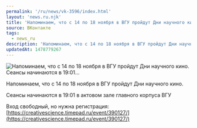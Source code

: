 ```yaml
---
permalink: '/ru/news/vk-3596/index.html'
layout: 'news.ru.njk'
title: 'Напоминаем, что с 14 по 18 ноября в ВГУ пройдут Дни научного кино.   Сеансы начинаются в 19:01…'
source: ВКонтакте
tags:
  - news_ru
description: 'Напоминаем, что с 14 по 18 ноября в ВГУ пройдут Дни научного кино.   Сеансы начинаются в 19:01…'
updatedAt: 1478779267
---
```

![Напоминаем, что с 14 по 18 ноября в ВГУ пройдут Дни научного кино.   Сеансы начинаются в 19:01…](https://sun9-36.userapi.com/impf/c837635/v837635501/7b18/v6WsdMJLdJA.jpg?size=1280x720&quality=96&proxy=1&sign=1e42748088db9f504a752c3f836bf9a0&c_uniq_tag=TYO2WPaQYOOHHJYp1mwMeyOkcWQuMLmxPYXCsx632YE&type=album)

Напоминаем, что с 14 по 18 ноября в ВГУ пройдут Дни научного кино.

Сеансы начинаются в 19:01 в актовом зале главного корпуса ВГУ

Вход свободный, но нужна регистрация: [https://creativescience.timepad.ru/event/390127/](https://creativescience.timepad.ru/event/390127/)
